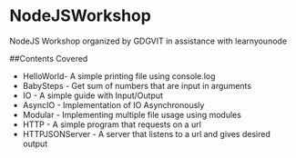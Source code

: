 # NodeJSWorkshop
NodeJS Workshop organized by GDGVIT in assistance with learnyounode

##Contents Covered
<ul>
<li>HelloWorld- A simple printing file using console.log </li>
<li>BabySteps - Get sum of numbers that are input in arguments</li>
<li>IO - A simple guide with Input/Output </li>
<li>AsyncIO - Implementation of IO Asynchronously</li>
<li>Modular - Implementing multiple file usage using modules</li>
<li>HTTP - A simple program that requests on a url</li>
<li>HTTPJSONServer - A server that listens to a url and gives desired output</li>
</ul>
